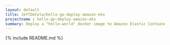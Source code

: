 ```yaml
---
layout: default
title: JeffDeCola/hello-go-deploy-amazon-eks
projectname : hello-go-deploy-amazon-eks
summary: Deploy a "hello-world" docker image to Amazon Elastic Container Service for Kubernetes (eks)
---
```


{% include README.md %}
